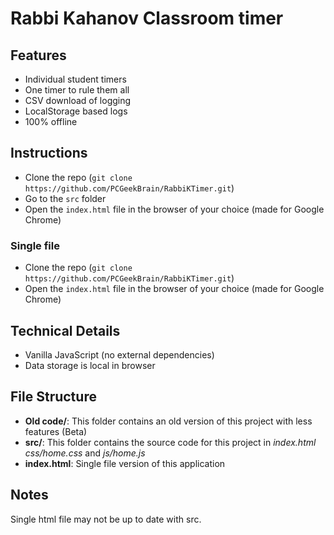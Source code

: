 # Rabbi Kahanov Classroom timer

## Features

* Individual student timers
* One timer to rule them all
* CSV download of logging
* LocalStorage based logs
* 100% offline

## Instructions

* Clone the repo (`git clone https://github.com/PCGeekBrain/RabbiKTimer.git`)
* Go to the `src` folder
* Open the `index.html` file in the browser of your choice (made for Google Chrome)

### Single file
* Clone the repo (`git clone https://github.com/PCGeekBrain/RabbiKTimer.git`)
* Open the `index.html` file in the browser of your choice (made for Google Chrome)

## Technical Details

* Vanilla JavaScript (no external dependencies)
* Data storage is local in browser

## File Structure

* **Old code/**: This folder contains an old version of this project with less features (Beta)
* **src/**: This folder contains the source code for this project in *index.html* *css/home.css* and *js/home.js*
* **index.html**: Single file version of this application

## Notes

Single html file may not be up to date with src.

